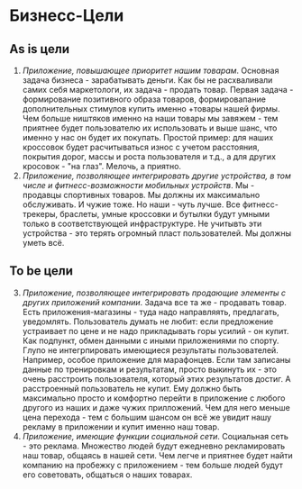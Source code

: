 # Бизнесс-Цели
## As is цели
1. *Приложение, повышающее приоритет нашим товарам*. Основная задача бизнеса - зарабатывать деньги. Как бы не расхваливали самих себя маркетологи, их задача - продать товар. Первая задача - формирование позитивного образа товаров, формировапание дополнительных стимулов купить именно +товары нашей фирмы. Чем больше ништяков именно на наши товары мы завяжем - тем приятнее будет пользователю их использовать и выше шанс, что именно у нас он будет их покупать. 
Простой пример: для наших кроссовок будет расчитываться износ с учетом расстояния, покрытия дорог, массы и роста пользователя и т.д., а для других кросовок - "на глаз". Мелочь, а приятно.
2. *Приложение, позволяющее интегрировать другие устройства, в том числе и фитнесс-возможности мобильных устройств*. Мы - продавцы спортивных товаров. Мы должны их максимально обслуживать. И чужие тоже. Но наши - чуть лучше. Все фитнесс-трекеры, браслеты, умные кроссовки и бутылки будут умными только в соответствующей инфраструктуре. Не учитывть эти устройства - это терять огромный пласт пользователей. Мы должны уметь всё.

## To be цели
3. *Приложение, позволяющее интегрировать продающие элементы с других приложений компании*. Задача все та же - продавать товар. Есть приложения-магазины - туда надо направляять, предлагать, уведомлять. Пользователь думать не любит: если предложение устраивает по цене и не надо прикладывать горы усилий - он купит. Как подпункт, обмен данными с иными приложениями по спорту. Глупо не интегрпировать имеющиеся результаты пользователей. Например, особое приложение для марафонцев. Если там записаны данные по тренировкам и результатам, просто выкинуть их - это очень расстроить пользователя, который этих результатов достиг. А расстроенный пользователь не купит. Ему должно быть максимально просто и комфортно перейти в приложение с любого другого из наших и даже чужих прилложений. Чем для него меньше цена перехода - тем с большим шансом он всё же увидит нашу рекламу в приложении и купит именно наш товар.
4. *Приложение, имеющие функции социальной сети*. Социальная сеть - это реклама. Множество людей будут ежедневно рекламировать наш товар, общаясь в нашей сети. Чем легче и приятнее будет найти компанию на пробежку с приложением - тем больше людей будут его советовать, общаться о наших товарах.
